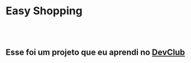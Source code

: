 <h1>Easy Shopping</h1>
<br>
<br>
<h2>Esse foi um projeto que eu aprendi no <a href="https://rodolfomori.com.br/devclub">DevClub</a></h2>
<br>
<br>
<img src"https://github.com/samukanm/Easy-Shopping/blob/main/img/logo%20(2).png?raw=true">
